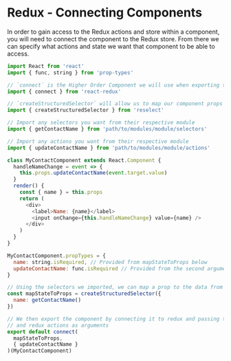 # Redux - Connecting Components

In order to gain access to the Redux actions and store within a component, you will need to connect the component to the Redux store. From there we can specify what actions and state we want that component to be able to access.

```js
import React from 'react'
import { func, string } from 'prop-types'

// `connect` is the Higher Order Component we will use when exporting the component
import { connect } from 'react-redux'

// `createStructuredSelector` will allow us to map our component props to redux state
import { createStructuredSelector } from 'reselect'

// Import any selectors you want from their respective module
import { getContactName } from 'path/to/modules/module/selectors'

// Import any actions you want from their respective module
import { updateContactName } from 'path/to/modules/module/actions'

class MyContactComponent extends React.Component {
  handleNameChange = event => {
    this.props.updateContactName(event.target.value)
  }
  render() {
    const { name } = this.props
    return (
      <div>
        <label>Name: {name}</label>
        <input onChange={this.handleNameChange} value={name} />
      </div>
    )
  }
}

MyContactComponent.propTypes = {
  name: string.isRequired, // Provided from mapStateToProps below
  updateContactName: func.isRequired // Provided from the second argument of connect below
}

// Using the selectors we imported, we can map a prop to the data from the redux store
const mapStateToProps = createStructuredSelector({
  name: getContactName()
})

// We then export the component by connecting it to redux and passing the state mapping
// and redux actions as arguments
export default connect(
  mapStateToProps,
  { updateContactName }
)(MyContactComponent)
```

